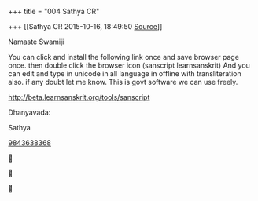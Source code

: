 +++
title = "004 Sathya CR"

+++
[[Sathya CR	2015-10-16, 18:49:50 [Source](https://groups.google.com/g/samskrita/c/uLmOpU-fV9Y)]]



Namaste Swamiji

  

You can click and install the following link once and save browser page once. then double click the browser icon (sanscript learnsanskrit) And you can edit and type in unicode in all language in offline with transliteration also. if any doubt let me know. This is govt software we can use freely.

  

<http://beta.learnsanskrit.org/tools/sanscript>  

  

Dhanyavada:

  

Sathya

[9843638368](tel:(984)%20363-8368)

  

  

  







